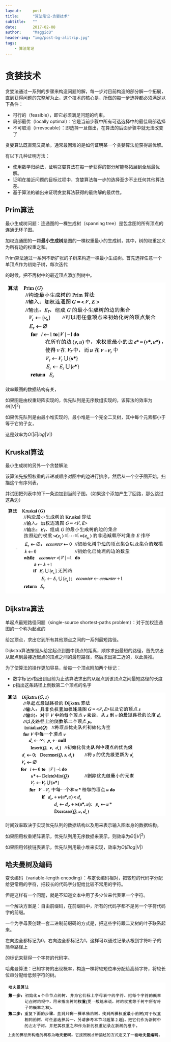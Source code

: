```yaml
---
layout:     post
title:      "算法笔记-贪婪技术"
subtitle:   ""
date:       2017-02-08
author:     "MaggicQ"
header-img: "img/post-bg-alitrip.jpg"
tags:
    - 算法笔记
---
```


# 贪婪技术



贪婪法通过一系列的步骤来构造问题的解，每一步对目前构造的部分解一个拓展，直到获得问题的完整解为止，这个技术的核心是，所做的每一步选择都必须满足以下条件：

* 可行的（feasible），即它必须满足问题的约束。
* 局部最优（locally optimal）：它是当前步骤中所有可选选择中的最佳局部选择
* 不可取消（irrevocable）：即选择一旦做出，在算法的后面步骤中就无法改变了



贪婪算法既直观又简单。通常最困难的是如何证明某一个贪婪算法能获得最优解。

有以下几种证明方法：

* 使用数学归纳法，证明贪婪算法在每一步获得的部分解能够拓展到全局最优解。
* 证明在接近问题的目标过程中，贪婪算法每一步的选择至少不比任何其他算法差。
* 基于算法的输出来证明贪婪算法获得的最终解的最优性。




## Prim算法

最小生成树问题：连通图的一棵生成树（spanning tree）是包含图的所有顶点的连通无环子图。

加权连通图的一颗**最小生成树**是图的一棵权重最小的生成树，其中，树的权重定义为所有边的权重之和。



Prim算法通过一系列不断扩张的子树来构造一棵最小生成树。首先选择任意一个单顶点作为初始子树，每次迭代

的时候，把不再树中的最近顶点添加到树中。



![Prim算法](/img/blog_imgs/algorithm/Prim算法.png)

效率跟图的数据结构有关，

如果图是由权重矩阵实现的，优先队列是无序数组实现的，该算法的效率为$\Theta(|V|^2)$

如果优先队列是由最小堆实现的，最小堆是一个完全二叉树，其中每个元素都小于等于它的子女，

这是效率为$O(|E|log|V|)$



## Kruskal算法

最小生成树的另外一个贪婪解法

该算法先按照权重的非递减顺序对图中的边进行排序，然后从一个空子图开始，扫描这个有序列表，

并试图把列表中的下一条边加到当前子图。（如果这个添加产生了回路，那么跳过这条边）



![Kruskal算法](/img/blog_imgs/algorithm/Kruskal算法.png)



## Dijkstra算法

单起点最短路径问题（single-source shortest-paths problem）：对于加权连通图的一个称为起点的

给定顶点，求出它到所有其他顶点之间的一系列最短路径。



Dijkstra算法按照从给定起点到图中顶点的距离，顺序求出最短的路径，首先求出从起点到最接近起点的顶点之间的最短路径，然后求出第二近的，以此类推。



为了使算法的操作更加容易，给每一个顶点附加两个标记：

* 数字标记$d$指出到目前为止该算法求出的从起点到该顶点之间最短路径的长度
* $p$指出这条路径上倒数第二个顶点的名字



![Dijkstra](/img/blog_imgs/algorithm/Dijkstra.png)





时间效率取决于实现优先队列的数据结构以及用来表示输入图本身的数据结构。

如果图用权重矩阵表示，优先队列用无序数据来表示，则效率为$\Theta(|V|^2)$

如果图用邻接链表表示，优先队列用最小堆来实现，效率为$O(Elog|V|)$



## 哈夫曼树及编码

变长编码（variable-length encoding）：与定长编码相对，把较短的代码字分配给更常用的字符，把较长的代码字分配给比较不常用的字符。



但是这样有一个问题，就是不知道文本中用了多少位来代表第一个字符。

一个解决方案是：自由前缀码，在前缀码中，所有的代码字都不是另一个字符代码字的前缀。



一个为字母表创建一套二进制前缀码的方式是，把这些字符跟二叉树的叶子联系起来。

左向边全都标记为0，右向边全都标记为1，这样可以通过记录从根到字符叶子的简单路径上

的标记来获得一个字符的代码字。



哈弗曼算法：已知字符的出现概率，构造一棵将较短位串分配给高频字符，将较长位串分配给低频字符的树。

![哈弗曼算法](/img/blog_imgs/algorithm/哈弗曼算法.png)


